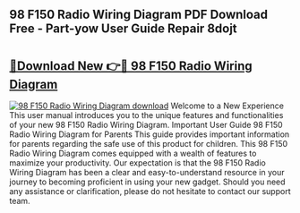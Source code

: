 ## 98 F150 Radio Wiring Diagram PDF Download Free - Part-yow User Guide Repair 8dojt

# <h2><a href="http://dfsa2wy.blite.top/?on=98+F150+Radio+Wiring+Diagram">🔗Download New 👉🔴 98 F150 Radio Wiring Diagram</a></h2>

[![98 F150 Radio Wiring Diagram download](https://i.imgur.com/lujVjoI.png)](http://dfsa2wy.blite.top/?on=98+F150+Radio+Wiring+Diagram)
Welcome to a New Experience This user manual introduces you to the unique features and functionalities of your new 98 F150 Radio Wiring Diagram. Important User Guide 98 F150 Radio Wiring Diagram for Parents This guide provides important information for parents regarding the safe use of this product for children. This 98 F150 Radio Wiring Diagram comes equipped with a wealth of features to maximize your productivity. Our expectation is that the 98 F150 Radio Wiring Diagram has been a clear and easy-to-understand resource in your journey to becoming proficient in using your new gadget. Should you need any assistance or clarification, please do not hesitate to contact our support team.
